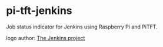 pi-tft-jenkins
==============
Job status indicator for Jenkins using Raspberry Pi and PiTFT.

logo author: [The Jenkins project](http://jenkins-ci.org/)

